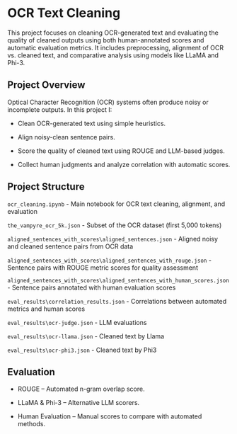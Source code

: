 # OCR Text Cleaning

This project focuses on cleaning OCR-generated text and evaluating the quality of cleaned outputs using both human-annotated scores and automatic evaluation metrics. It includes preprocessing, alignment of OCR vs. cleaned text, and comparative analysis using models like LLaMA and Phi-3.

## Project Overview

Optical Character Recognition (OCR) systems often produce noisy or incomplete outputs. In this project I:

- Clean OCR-generated text using simple heuristics.

- Align noisy-clean sentence pairs.

- Score the quality of cleaned text using ROUGE and LLM-based judges.

- Collect human judgments and analyze correlation with automatic scores.

## Project Structure

`ocr_cleaning.ipynb` - Main notebook for OCR text cleaning, alignment, and evaluation

`the_vampyre_ocr_5k.json` - Subset of the OCR dataset (first 5,000 tokens)

`aligned_sentences_with_scores\aligned_sentences.json` - Aligned noisy and cleaned sentence pairs from OCR data

`aligned_sentences_with_scores\aligned_sentences_with_rouge.json` - Sentence pairs with ROUGE metric scores for quality assessment

`aligned_sentences_with_scores\aligned_sentences_with_human_scores.json` - Sentence pairs annotated with human evaluation scores

`eval_results\correlation_results.json` - Correlations between automated metrics and human scores

`eval_results\ocr-judge.json` - LLM evaluations

`eval_results\ocr-llama.json` - Cleaned text by Llama

`eval_results\ocr-phi3.json` - Cleaned text by Phi3

## Evaluation

- ROUGE – Automated n-gram overlap score.

- LLaMA & Phi-3 – Alternative LLM scorers.

- Human Evaluation – Manual scores to compare with automated methods.
